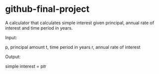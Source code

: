 # github-final-project

A calculator that calculates simple interest given principal, annual rate of interest and time period in years.

Input:

   p, principal amount
   t, time period in years
   r, annual rate of interest

Output:

   simple interest = p*t*r
